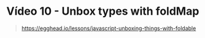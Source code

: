 # Vídeo 10 - Unbox types with foldMap
> https://egghead.io/lessons/javascript-unboxing-things-with-foldable

